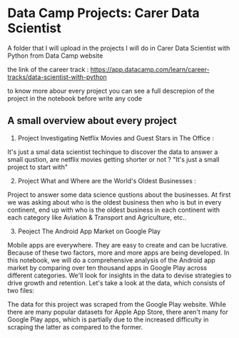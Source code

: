 # Data Camp Projects: Carer Data Scientist

A folder that I will upload in the projects I will do in Carer Data Scientist with Python from Data Camp website

the link of the career track : https://app.datacamp.com/learn/career-tracks/data-scientist-with-python

to know more abour every project you can see a full descrepion of the project in the notebook before write any code

## A small overview about every project

1. Project Investigating Netflix Movies and Guest Stars in The Office :

It's just a smal data scientist techinque to discover the data to answer a small qustion, are netflix movies getting shorter or not ? "It's just a small project to start with"

2. Project What and Where are the World's Oldest Businesses :

Project to answer some data science qustions about the businesses.
At first we was asking about who is the oldest business then who is but in every continent, end up with who is the oldest business in each continent with each category like Aviation & Transport and Agriculture, etc..

3. Peoject The Android App Market on Google Play

Mobile apps are everywhere. They are easy to create and can be lucrative. Because of these two factors, more and more apps are being developed. In this notebook, we will do a comprehensive analysis of the Android app market by comparing over ten thousand apps in Google Play across different categories. We'll look for insights in the data to devise strategies to drive growth and retention.
Let's take a look at the data, which consists of two files:

The data for this project was scraped from the Google Play website. While there are many popular datasets for Apple App Store, there aren't many for Google Play apps, which is partially due to the increased difficulty in scraping the latter as compared to the former.
